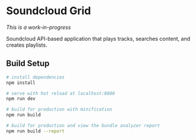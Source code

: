 # Soundcloud Grid

*This is a work-in-progress*

Soundcloud API-based application that plays tracks, searches content, and creates playlists.

## Build Setup

``` bash
# install dependencies
npm install

# serve with hot reload at localhost:8080
npm run dev

# build for production with minification
npm run build

# build for production and view the bundle analyzer report
npm run build --report
```